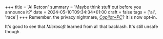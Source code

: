 +++
title = 'AI Retcon'
summary = 'Maybe think stuff out before you announce it?'
date = 2024-05-10T09:34:34+01:00
draft = false
tags = ['ai', 'race']
+++
Remember, the privacy nightmare, [*Copilot+PC*](https://www.youtube.com/watch?v=xWDMJ_MHHCM)? It is now opt-in.

It's good to see that *Microsoft* learned from all that backlash.
It's still unsafe though.
